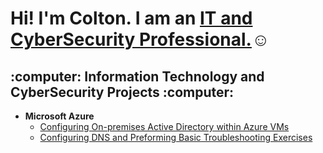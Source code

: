 <h1>Hi! I'm Colton. I am an <a href="https://www.linkedin.com/in/colton-christianson-277006357/">IT and CyberSecurity Professional.</a>☺</h1> 

<h2> :computer: Information Technology and CyberSecurity Projects :computer: </h2> 

- <b> Microsoft Azure </b>
  - [Configuring On-premises Active Directory within Azure VMs](https://github.com/Colton-Christianson/Active-Directory-Lab)
  - [Configuring DNS and Preforming Basic Troubleshooting Exercises](https://github.com/Colton-Christianson/DNS-Lab/blob/main/README.md)
